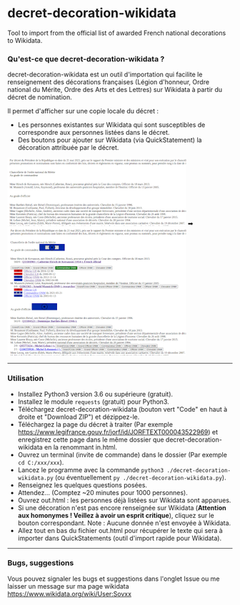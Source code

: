 # decret-decoration-wikidata
Tool to import from the official list of awarded French national decorations to Wikidata.

### Qu'est-ce que decret-decoration-wikidata ?
decret-decoration-wikidata est un outil d'importation qui facilite le renseignement des décorations françaises (Légion d'honneur, Ordre national du Mérite, Ordre des Arts et des Lettres) sur Wikidata à partir du décret de nomination.

Il permet d'afficher sur une copie locale du décret :
* Les personnes existantes sur Wikidata qui sont susceptibles de correspondre aux personnes listées dans le décret.
* Des boutons pour ajouter sur Wikidata (via QuickStatement) la décoration attribuée par le décret.

<a href="doc/in.png"><img src="doc/in_400px.png"></a> &#10145; <a href="doc/out.png"><img src="doc/out_400px.png"></a>

---

### Utilisation
* Installez Python3 version 3.6 ou supérieure (gratuit).
* Installez le module ``requests`` (gratuit) pour Python3.
* Téléchargez decret-decoration-wikidata (bouton vert "Code" en haut à droite et "Download ZIP") et dézippez-le.
* Téléchargez la page du décret à traiter (Par exemple https://www.legifrance.gouv.fr/jorf/id/JORFTEXT000043522969) et enregistrez cette page dans le même dossier que decret-decoration-wikidata en la renommant in.html.
* Ouvrez un terminal (invite de commande) dans le dossier (Par exemple ``cd C:/xxx/xxx``).
* Lancez le programme avec la commande ``python3 ./decret-decoration-wikidata.py`` (ou éventuellement ``py ./decret-decoration-wikidata.py``).
* Renseignez les quelques questions posées.
* Attendez... (Comptez ~20 minutes pour 1000 personnes).
* Ouvrez out.html : les personnes déjà listées sur Wikidata sont apparues.
* Si une décoration n'est pas encore renseignée sur Wikidata (<b>Attention aux homonymes ! Veillez à avoir un esprit critique</b>), cliquez sur le bouton correspondant. Note : Aucune donnée n'est envoyée à Wikidata.
* Allez tout en bas du fichier out.html pour récupérer le texte qui sera à importer dans QuickStatements (outil d'import rapide pour Wikidata).
---

### Bugs, suggestions
Vous pouvez signaler les bugs et suggestions dans l'onglet Issue ou me laisser un message sur ma page wikidata https://www.wikidata.org/wiki/User:Sovxx
